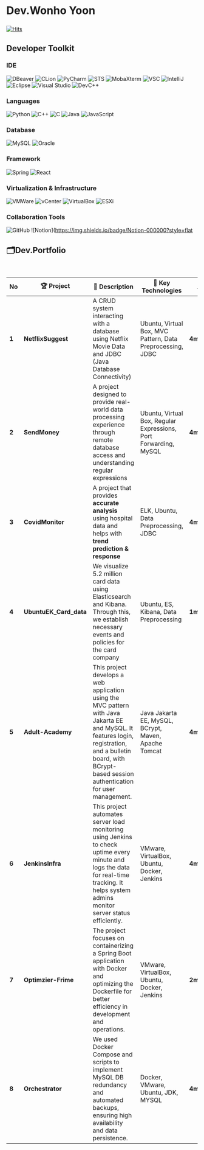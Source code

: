 # Dev.Wonho Yoon
###
[![Hits](https://hits.seeyoufarm.com/api/count/incr/badge.svg?url=https%3A%2F%2Fgithub.com%2FUnoYoon&count_bg=%23D1D1D1&title_bg=%238A8A8A&icon=&icon_color=%234B4B4B&title=Visitors&edge_flat=true)](https://hits.seeyoufarm.com)

## Developer Toolkit

### IDE
![DBeaver](https://img.shields.io/badge/DBeaver-2F4F4F?style=flat-square&logo=DBeaver&logoColor=white)
![CLion](https://img.shields.io/badge/CLion-000000?style=flat-square&logo=CLion&logoColor=white)
![PyCharm](https://img.shields.io/badge/PyCharm-000000?style=flat-square&logo=PyCharm&logoColor=white)
![STS](https://img.shields.io/badge/STS-6DB33F?style=flat-square&logo=Spring&logoColor=white)
![MobaXterm](https://img.shields.io/badge/MobaXterm-1C1C1C?style=flat-square&logo=MobaXterm&logoColor=white)
![VSC](https://img.shields.io/badge/VS_Code-007ACC?style=flat-square&logo=VisualStudioCode&logoColor=white)
![IntelliJ](https://img.shields.io/badge/IntelliJ-000000?style=flat-square&logo=IntelliJIDEA&logoColor=white)
![Eclipse](https://img.shields.io/badge/Eclipse-2C2255?style=flat-square&logo=Eclipse&logoColor=white)
![Visual Studio](https://img.shields.io/badge/Visual_Studio-5C2D91?style=flat-square&logo=VisualStudio&logoColor=white)
![DevC++](https://img.shields.io/badge/DevC%2B%2B-000000?style=flat-square&logo=DevC%2B%2B&logoColor=white)

### Languages
![Python](https://img.shields.io/badge/Python-3776AB?style=flat-square&logo=Python&logoColor=white)
![C++](https://img.shields.io/badge/C++-00599C?style=flat-square&logo=cplusplus&logoColor=white)
![C](https://img.shields.io/badge/C-A8B9CC?style=flat-square&logo=C&logoColor=white)
![Java](https://img.shields.io/badge/Java-007396?style=flat-square&logo=java&logoColor=white)
![JavaScript](https://img.shields.io/badge/JavaScript-F7DF1E?style=flat-square&logo=JavaScript&logoColor=white)

### Database
![MySQL](https://img.shields.io/badge/MySQL-4479A1?style=flat-square&logo=mysql&logoColor=white)
![Oracle](https://img.shields.io/badge/Oracle-F80000?style=flat-square&logo=oracle&logoColor=white)


### Framework
![Spring](https://img.shields.io/badge/Spring-6DB33F?style=flat-square&logo=Spring&logoColor=white)
![React](https://img.shields.io/badge/React-61DAFB?style=flat-square&logo=React&logoColor=black)

### Virtualization & Infrastructure
![VMWare](https://img.shields.io/badge/VMware-607078?style=flat-square&logo=VMware&logoColor=white) 
![vCenter](https://img.shields.io/badge/vCenter-607078?style=flat-square&logo=VMware&logoColor=white) 
![VirtualBox](https://img.shields.io/badge/VirtualBox-183E8D?style=flat-square&logo=VirtualBox&logoColor=white) 
![ESXi](https://img.shields.io/badge/ESXi-607078?style=flat-square&logo=VMware&logoColor=white)


### Collaboration Tools
![GitHub](https://img.shields.io/badge/GitHub-181717?style=flat-square&logo=GitHub&logoColor=white)
![Notion](https://img.shields.io/badge/Notion-000000?style=flat

## 🗂️Dev.Portfolio
<br>

| No  | 🏆 Project          | 📌 Description                                                                 | 🔧 Key Technologies                                 | 👩‍👩‍👧‍👦 Team    | 🔗 Link                                                         | 📅 Date       |
|-----|---------------------|------------------------------------------------------------------------------|----------------------------------------------------|-------------------|----------------------------------------------------------------|---------------|
| **1** | **NetflixSuggest**   | A CRUD system interacting with a database using Netflix Movie Data and JDBC (Java Database Connectivity) | Ubuntu, Virtual Box, MVC Pattern, Data Preprocessing, JDBC | **4members**     | 🔗 [GitHub Link](https://github.com/UnoYoon/NS_BE-1.git)       | 📅 **2025.01.13** |
| **2** | **SendMoney**        | A project designed to provide real-world data processing experience through remote database access and understanding regular expressions | Ubuntu, Virtual Box, Regular Expressions, Port Forwarding, MySQL | **4members**     | 🔗 [GitHub Link](https://github.com/UnoYoon/Send_Money.git)    | 📅 **2025.01.17** |
| **3** | **CovidMonitor**     | A project that provides **accurate analysis** using hospital data and helps with **trend prediction & response** | ELK, Ubuntu, Data Preprocessing, JDBC             | **4members**     | 🔗 [GitHub Link](https://github.com/UnoYoon/Send_Money.git)    | 📅 **2025.01.17** |
| **4** | **UbuntuEK_Card_data** | We visualize 5.2 million card data using Elasticsearch and Kibana. Through this, we establish necessary events and policies for the card company | Ubuntu, ES, Kibana, Data Preprocessing             | **1member**      | 🔗 [GitHub Link](https://github.com/UnoYoon/Ubuntu-EK-Stack.git) | 📅 **2025.01.24** |
| **5** | **Adult-Academy** | This project develops a web application using the MVC pattern with Java Jakarta EE and MySQL. It features login, registration, and a bulletin board, with BCrypt-based session authentication for user management. | Java Jakarta EE, MySQL, BCrypt, Maven, Apache Tomcat | **4member**   | 🔗 [GitHub Link](https://github.com/UnoYoon/Adult-Academy) | 📅 **2025.02.10** |
| **6** | **JenkinsInfra** | This project automates server load monitoring using Jenkins to check uptime every minute and logs the data for real-time tracking. It helps system admins monitor server status efficiently. | VMware, VirtualBox, Ubuntu, Docker, Jenkins | **4member**   | 🔗 [GitHub Link](https://github.com/Jenkins-infra-linux/JenkinsInfra?tab=readme-ov-file) | 📅 **2025.03.17** |
| **7** | **Optimzier-Frime** | The project focuses on containerizing a Spring Boot application with Docker and optimizing the Dockerfile for better efficiency in development and operations. | VMware, VirtualBox, Ubuntu, Docker, Jenkins | **2member**   | 🔗 [GitHub Link](https://github.com/UnoYoon/Optimzier-Frime) | 📅 **2025.03.19** |
| **8** | **Orchestrator** | We used Docker Compose and scripts to implement MySQL DB redundancy and automated backups, ensuring high availability and data persistence. | Docker, VMware, Ubuntu, JDK, MYSQL | **4member**   | 🔗 [GitHub Link](https://github.com/Jenkins-infra-linux/Orchestrator) | 📅 **2025.03.21** |

